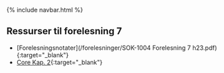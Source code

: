 {% include navbar.html %}
## Ressurser til forelesning 7

- [Forelesningsnotater](/forelesninger/SOK-1004 Forelesning 7 h23.pdf){:target="_blank"}
- [Core Kap. 2](https://www.core-econ.org/the-economy/book/text/02.html){:target="_blank"}

